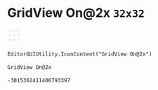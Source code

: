 # GridView On@2x `32x32`
<img src="/img/GridView%20On@2x.png" width=32 height=32>

``` CSharp
EditorGUIUtility.IconContent("GridView On@2x")
```
```
GridView On@2x
```
```
-3015362411406793397
```
